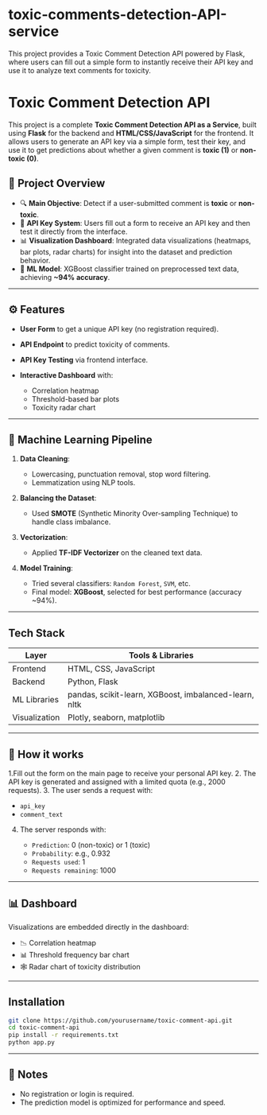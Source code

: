 # toxic-comments-detection-API-service
This project provides a Toxic Comment Detection API powered by Flask, where users can fill out a simple form to instantly receive their API key and use it to analyze text comments for toxicity.



#  Toxic Comment Detection API

This project is a complete **Toxic Comment Detection API as a Service**, built using **Flask** for the backend and **HTML/CSS/JavaScript** for the frontend. It allows users to generate an API key via a simple form, test their key, and use it to get predictions about whether a given comment is **toxic (1)** or **non-toxic (0)**.

## 🚀 Project Overview

* 🔍 **Main Objective**: Detect if a user-submitted comment is **toxic** or **non-toxic**.
* 🔐 **API Key System**: Users fill out a form to receive an API key and then test it directly from the interface.
* 📊 **Visualization Dashboard**: Integrated data visualizations (heatmaps, bar plots, radar charts) for insight into the dataset and prediction behavior.
* 🧠 **ML Model**: XGBoost classifier trained on preprocessed text data, achieving **\~94% accuracy**.

---

## ⚙️ Features

* **User Form** to get a unique API key (no registration required).
* **API Endpoint** to predict toxicity of comments.
* **API Key Testing** via frontend interface.
* **Interactive Dashboard** with:

  * Correlation heatmap
  * Threshold-based bar plots
  * Toxicity radar chart

---

## 🧠 Machine Learning Pipeline

1. **Data Cleaning**:

   * Lowercasing, punctuation removal, stop word filtering.
   * Lemmatization using NLP tools.
2. **Balancing the Dataset**:

   * Used **SMOTE** (Synthetic Minority Over-sampling Technique) to handle class imbalance.
3. **Vectorization**:

   * Applied **TF-IDF Vectorizer** on the cleaned text data.
4. **Model Training**:

   * Tried several classifiers: `Random Forest`, `SVM`, etc.
   * Final model: **XGBoost**, selected for best performance (accuracy \~94%).

---

##  Tech Stack

| Layer         | Tools & Libraries                                     |
| ------------- | ----------------------------------------------------- |
| Frontend      | HTML, CSS, JavaScript                                 |
| Backend       | Python, Flask                                         |
| ML Libraries  | pandas, scikit-learn, XGBoost, imbalanced-learn, nltk |
| Visualization | Plotly, seaborn, matplotlib                           |

---



## 🔑 How it works



1.Fill out the form on the main page to receive your personal API key.
2. The API key is generated and assigned with a limited quota (e.g., 2000 requests).
3. The user sends a request with:

   * `api_key`
   * `comment_text`
4. The server responds with:

   * `Prediction`: 0 (non-toxic) or 1 (toxic)
   * `Probability`: e.g., 0.932
   * `Requests used`: 1
   * `Requests remaining`: 1000


---

## 📊 Dashboard

Visualizations are embedded directly in the dashboard:

* 📉 Correlation heatmap
* 📊 Threshold frequency bar chart
* 🕸️ Radar chart of toxicity distribution

---

##  Installation

```bash
git clone https://github.com/yourusername/toxic-comment-api.git
cd toxic-comment-api
pip install -r requirements.txt
python app.py
```

---

## 📌 Notes

* No registration or login is required.
* The prediction model is optimized for performance and speed.





















